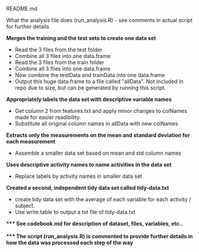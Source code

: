 README.md

What the analysis file does (run_analysis.R) - see comments in actual script for further details

<B>Merges the training and the test sets to create one data set</B>
<ul>
<li>
Read the 3 files from the test folder
<li>
Combine all 3 files into one data.frame
<li>
Read the 3 files from the train folder
<li>
Combine all 3 files into one data.frame
<li>
Now combine the testData and trainData into one data.frame
<li>
Output this huge data.frame to a file called "allData". Not included in repo due
to size, but can be generated by running this script.
</ul>

<B>Appropriately labels the data set with descriptive variable names</B>
<ul>
<li>
Get column 2 from features.txt and apply minor changes to colNames made for easier readibility.
<li>
Substitute all original column names in allData with new colNames
</ul>

<B>Extracts only the measurements on the mean and standard deviation for each measurement</B>
<ul>
<li>
Assemble a smaller data set based on mean and std column names
</ul>

<B>Uses descriptive activity names to name activities  in the data set</B>
<ul>
<li>
Replace labels by activity names in smaller data set
</ul>

<B> Created a second, independent tidy data set called tidy-data.txt </B>
<ul>
<li>
create tidy data set with the average of each variable for each activity / subject.
<li>
Use write.table to output a txt file of tidy-data.txt
</ul>

<B>*** See codebook.md for description of dataset, files, variables, etc..</B>
<br>
<br>
<B>*** The script (run_analysis.R) is commented to provide further details in how the data was processed each step of the way</B>
